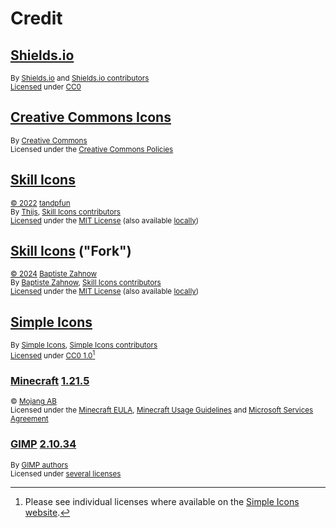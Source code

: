 # Credit

## [Shields.io][shields-io]

<sup>By [Shields.io][shields-io-author] and [Shields.io contributors][shields-io-contributors]</sup>\
<sup>[Licensed][shields-io-license-statement] under [CC0][shields-io-license]</sup>

## [Creative Commons Icons][cc-icons]

<sup>By [Creative Commons][cc]</sup>\
<sup>Licensed under the [Creative Commons Policies][cc-policies]</sup>

## [Skill Icons][skill-icons]

<sup>[&copy; 2022][skill-icons-copyright] [tandpfun][skill-icons-author]</sup>\
<sup>By [Thijs][skill-icons-author], [Skill Icons contributors][skill-icons-contributors]</sup>\
<sup>[Licensed][skill-icons-license-statement] under the [MIT License][skill-icons-license] (also available [locally][mit-license-local])</sup>

## [Skill Icons][skill-icons-fork] ("Fork")

<sup>[&copy; 2024][skill-icons-fork-copyright] [Baptiste Zahnow][skill-icons-fork-author]</sup>\
<sup>By [Baptiste Zahnow][skill-icons-fork-author], [Skill Icons contributors][skill-icons-fork-contributors]</sup>\
<sup>[Licensed][skill-icons-fork-license-statement] under the [MIT License][skill-icons-fork-license] (also available [locally][mit-license-local])</sup>

## [Simple Icons][simple-icons]

<sup>By [Simple Icons][simple-icons-author], [Simple Icons contributors][simple-icons-contributors]</sup>\
<sup>[Licensed][simple-icons-license-notice] under [CC0 1.0][simple-icons-license][^1]</sup>

[^1]: Please see individual licenses where available on the [Simple Icons website][simple-icons].

### [Minecraft][minecraft] [1.21.5][minecraft-1.21.5]

<sup>&copy; [Mojang AB][mojang]</sup>\
<sup>Licensed under the [Minecraft EULA][minecraft-eula], [Minecraft Usage Guidelines][minecraft-usage-guidelines] and [Microsoft Services Agreement][microsoft-services-agreement]</sup>

### [GIMP][gimp] [2.10.34][gimp-2.10.34]

<sup>By [GIMP authors][gimp-authors]</sup>\
<sup>Licensed under [several licenses][gimp-license]</sup>

<!-- Link aliases -->

[shields-io]: https://shields.io/badges
[shields-io-license-statement]: https://github.com/badges/shields/tree/server-2025-05-01?tab=readme-ov-file#license
[shields-io-license]: https://github.com/badges/shields/blob/server-2025-05-01/LICENSE
[shields-io-author]: https://github.com/badges
[shields-io-contributors]: https://github.com/badges/shields/graphs/contributors

[cc-icons]: https://creativecommons.org/mission/downloads/
[cc-icons-license]: https://creativecommons.org/policies/
[cc]: https://creativecommons.org/
[cc-policies]: https://creativecommons.org/policies/

[simple-icons]: https://simpleicons.org/
[simple-icons-author]: https://github.com/simple-icons
[simple-icons-contributors]: https://github.com/simple-icons/simple-icons/graphs/contributors
[simple-icons-license-notice]: https://github.com/simple-icons/simple-icons/blob/2e429498700c98d2a83249de9e4bc414378dd119/DISCLAIMER.md?plain=1#L20
[simple-icons-license]: https://github.com/simple-icons/simple-icons/blob/2e429498700c98d2a83249de9e4bc414378dd119/LICENSE.md

[skill-icons]: https://skillicons.dev/
[skill-icons-copyright]: https://github.com/tandpfun/skill-icons/blob/65dea6c4eaca7da319e552c09f4cf5a9a8dab2c8/LICENSE#L3
[skill-icons-author]: https://thijs.gg/
[skill-icons-contributors]: https://github.com/tandpfun/skill-icons/graphs/contributors
[skill-icons-license-statement]: https://github.com/tandpfun/skill-icons/tree/65dea6c4eaca7da319e552c09f4cf5a9a8dab2c8?tab=License-1-ov-file
[skill-icons-license]: https://github.com/tandpfun/skill-icons/blob/65dea6c4eaca7da319e552c09f4cf5a9a8dab2c8/LICENSE

[skill-icons-fork]: https://github.com/LelouchFR/skill-icons/tree/4541ac82bd12ba65734dfcd23e4624f1576c898a
[skill-icons-fork-copyright]: https://github.com/LelouchFR/skill-icons/blob/4541ac82bd12ba65734dfcd23e4624f1576c898a/LICENSE#L1
[skill-icons-fork-author]: https://baptiste-zahnow.netlify.app/
[skill-icons-fork-contributors]: https://github.com/LelouchFR/skill-icons/graphs/contributors
[skill-icons-fork-license-statement]: https://github.com/LelouchFR/skill-icons/tree/4541ac82bd12ba65734dfcd23e4624f1576c898a?tab=License-1-ov-file
[skill-icons-fork-license]: https://github.com/LelouchFR/skill-icons/blob/4541ac82bd12ba65734dfcd23e4624f1576c898a/LICENSE

<!-- Minecraft -->

[minecraft]: https://www.minecraft.net/
[minecraft-1.21.5]: https://minecraft.wiki/w/Java_Edition_1.21.5
[mojang]: https://minecraft.wiki/w/Mojang_Studios
[microsoft]: https://www.microsoft.com/

<!-- EULA -->

[microsoft-services-agreement]: https://www.microsoft.com/servicesagreement
[minecraft-eula]: https://www.minecraft.net/eula
[minecraft-usage-guidelines]: https://www.minecraft.net/usage-guidelines

<!-- GIMP -->

[gimp]: https://www.gimp.org/
[gimp-2.10.34]: https://gitlab.gnome.org/GNOME/gimp/-/tree/b073805fb3cc3563aa0278573fb74364862ca21b
[gimp-license]: https://gitlab.gnome.org/GNOME/gimp/-/blob/b073805fb3cc3563aa0278573fb74364862ca21b/LICENSE
[gimp-authors]: https://gitlab.gnome.org/GNOME/gimp/-/blob/b073805fb3cc3563aa0278573fb74364862ca21b/AUTHORS

<!-- Generic licenses -->

[mit-license-local]: ../assets/text/licenses/MIT
